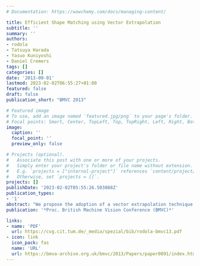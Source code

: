 ```yaml
---
# Documentation: https://wowchemy.com/docs/managing-content/

title: Efficient Shape Matching using Vector Extrapolation
subtitle: ''
summary: ''
authors:
- rodola
- Tatsuya Harada
- Yasuo Kuniyoshi
- Daniel Cremers
tags: []
categories: []
date: '2013-09-01'
lastmod: 2023-02-02T06:55:27+01:00
featured: false
draft: false
publication_short: "BMVC 2013"

# Featured image
# To use, add an image named `featured.jpg/png` to your page's folder.
# Focal points: Smart, Center, TopLeft, Top, TopRight, Left, Right, BottomLeft, Bottom, BottomRight.
image:
  caption: ''
  focal_point: ''
  preview_only: false

# Projects (optional).
#   Associate this post with one or more of your projects.
#   Simply enter your project's folder or file name without extension.
#   E.g. `projects = ["internal-project"]` references `content/project/deep-learning/index.md`.
#   Otherwise, set `projects = []`.
projects: []
publishDate: '2023-02-02T05:55:26.503088Z'
publication_types:
- '1'
abstract: "We propose the adoption of a vector extrapolation technique to accelerate convergence of correspondence problems under the quadratic assignment formulation for attributed graph matching (QAP). In order to capture a broad range of matching scenarios, we provide a class of relaxations of the QAP under elastic net constraints. This allows us to regulate the sparsity/complexity trade-off which is inherent to most instances of the matching problem, thus enabling us to study the application of the acceleration method over a family of problems of varying difficulty. The validity of the approach is assessed by considering three different matching scenarios; namely, rigid and non-rigid three-dimensional shape matching, and image matching for Structure from Motion. As demonstrated on both real and synthetic data, our approach leads to an increase in performance of up to one order of magnitude when compared to the standard methods."
publication: '*Proc. British Machine Vision Conference (BMVC)*'

links:
- name: 'PDF'
  url: https://cvg.cit.tum.de/_media/spezial/bib/rodola-bmvc13.pdf
- icon: link
  icon_pack: fas
  name: 'URL'
  url: https://bmva-archive.org.uk/bmvc/2013/Papers/paper0091/index.html
---
```


